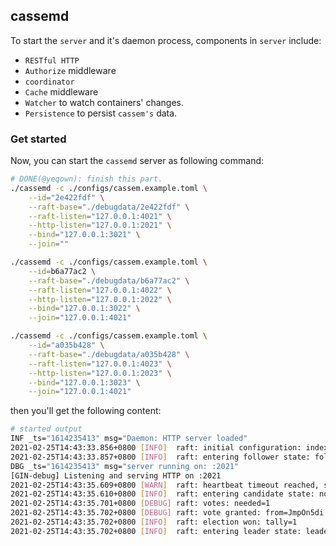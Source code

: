 ## cassemd

To start the `server` and it's daemon process, components in `server` include: 
* `RESTful HTTP`
* `Authorize` middleware
* `coordinator`
* `Cache` middleware
* `Watcher` to watch containers' changes. 
* `Persistence` to persist `cassem's` data.

### Get started

Now, you can start the `cassemd` server as following command:

```sh
# DONE(@yeqown): finish this part.
./cassemd -c ./configs/cassem.example.toml \
	--id="2e422fdf" \
	--raft-base="./debugdata/2e422fdf" \
	--raft-listen="127.0.0.1:4021" \
	--http-listen="127.0.0.1:2021" \
	--bind="127.0.0.1:3021" \
	--join=""

./cassemd -c ./configs/cassem.example.toml \
	--id=b6a77ac2 \
	--raft-base="./debugdata/b6a77ac2" \
	--raft-listen="127.0.0.1:4022" \
	--http-listen="127.0.0.1:2022" \
	--bind="127.0.0.1:3022" \
	--join="127.0.0.1:4021"

./cassemd -c ./configs/cassem.example.toml \
	--id="a035b428" \
	--raft-base="./debugdata/a035b428" \
	--raft-listen="127.0.0.1:4023" \
	--http-listen="127.0.0.1:2023" \
	--bind="127.0.0.1:3023" \
	--join="127.0.0.1:4021"
```

then you'll get the following content:

```sh
# started output
INF _ts="1614235413" msg="Daemon: HTTP server loaded"
2021-02-25T14:43:33.856+0800 [INFO]  raft: initial configuration: index=0 servers=[]
2021-02-25T14:43:33.857+0800 [INFO]  raft: entering follower state: follower="Node at 127.0.0.1:3021 [Follower]" leader=
DBG _ts="1614235413" msg="server running on: :2021"
[GIN-debug] Listening and serving HTTP on :2021
2021-02-25T14:43:35.609+0800 [WARN]  raft: heartbeat timeout reached, starting election: last-leader=
2021-02-25T14:43:35.610+0800 [INFO]  raft: entering candidate state: node="Node at 127.0.0.1:3021 [Candidate]" term=2
2021-02-25T14:43:35.701+0800 [DEBUG] raft: votes: needed=1
2021-02-25T14:43:35.702+0800 [DEBUG] raft: vote granted: from=JmpOn5di term=2 tally=1
2021-02-25T14:43:35.702+0800 [INFO]  raft: election won: tally=1
2021-02-25T14:43:35.702+0800 [INFO]  raft: entering leader state: leader="Node at 127.0.0.1:3021 [Leader]"

```